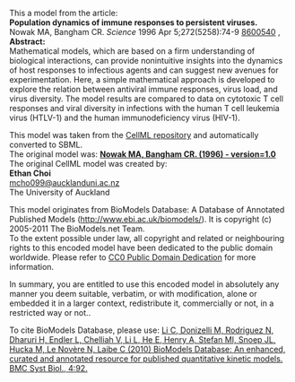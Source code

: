 

This a model from the article:  
**Population dynamics of immune responses to persistent viruses.**   
Nowak MA, Bangham CR. _Science_ 1996 Apr 5;272(5258):74-9
[8600540](http://www.ncbi.nlm.nih.gov/pubmed/8600540) ,  
**Abstract:**   
Mathematical models, which are based on a firm understanding of biological
interactions, can provide nonintuitive insights into the dynamics of host
responses to infectious agents and can suggest new avenues for
experimentation. Here, a simple mathematical approach is developed to explore
the relation between antiviral immune responses, virus load, and virus
diversity. The model results are compared to data on cytotoxic T cell
responses and viral diversity in infections with the human T cell leukemia
virus (HTLV-1) and the human immunodeficiency virus (HIV-1).

This model was taken from the [CellML
repository](http://www.cellml.org/models) and automatically converted to SBML.  
The original model was: [ **Nowak MA, Bangham CR. (1996) - version=1.0**
](http://models.cellml.org/exposure/3f77493de1c850a479c9467c5e90ef91)  
The original CellML model was created by:  
**Ethan Choi**   
mcho099@aucklanduni.ac.nz  
The University of Auckland  

This model originates from BioModels Database: A Database of Annotated
Published Models (http://www.ebi.ac.uk/biomodels/). It is copyright (c)
2005-2011 The BioModels.net Team.  
To the extent possible under law, all copyright and related or neighbouring
rights to this encoded model have been dedicated to the public domain
worldwide. Please refer to [CC0 Public Domain
Dedication](http://creativecommons.org/publicdomain/zero/1.0/) for more
information.

In summary, you are entitled to use this encoded model in absolutely any
manner you deem suitable, verbatim, or with modification, alone or embedded it
in a larger context, redistribute it, commercially or not, in a restricted way
or not..  
  
To cite BioModels Database, please use: [Li C, Donizelli M, Rodriguez N,
Dharuri H, Endler L, Chelliah V, Li L, He E, Henry A, Stefan MI, Snoep JL,
Hucka M, Le Novère N, Laibe C (2010) BioModels Database: An enhanced, curated
and annotated resource for published quantitative kinetic models. BMC Syst
Biol., 4:92.](http://www.ncbi.nlm.nih.gov/pubmed/20587024)

